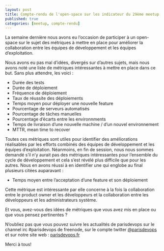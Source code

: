 ```yaml
---
layout: post
title: Compte-rendu de l'open-space sur les indicateur du 29ème meetup
published: true
categories: [meetup, compte-rendu]
---
```


La semaine dernière nous avons eu l’occasion de participer à un open-space sur le sujet des métriques à mettre en place pour améliorer la collaboration entre les équipes de développement et les équipes d’exploitation.

Nous avons eu pas mal d’idées, divergés sur d’autres sujets, mais nous avons noté une liste de métriques intéressantes à mettre en place dans ce but. Sans plus attendre, les voici :

-   Durée des tests
-   Durée de déploiement
-   Fréquence de déploiement
-   Taux de réussite des déploiements
-   Temps moyen pour déployer une nouvelle feature
-   Pourcentage de serveurs automatisés
-   Pourcentage de tâches manuelles
-   Pourcentage d’écarts entre les environnments
-   Temps de livraison d’une nouvelle machine / d’un nouvel environnement
-   MTTR, mean time to recover

Toutes ces métriques sont utiles pour identifier des améliorations réalisables par les efforts combinés des équipes de développement et les équipes d’exploitation. Néanmoins, en fin de session, nous nous sommes demandé s’il n’y aurait pas des métriques intéressantes pour l’ensemble du cycle de développement et cela s’est révélé plus difficile que pour les autres. Nous en avons réussi à en identifier une qui englobe au final plusieurs citées auparavant :

-   Temps moyen entre l’acceptation d’une feature et son déploiement

Cette métrique est intéressante par elle concerne à la fois la collaboration entre le product owner et les développeurs et la collaboration entre les développeurs et les administrateurs système.

Et vous, avez-vous des idées de métriques que vous avez mis en place ou que vous pensez pertinentes ?

N’oubliez pas que vous pouvez suivre les actualités de parisdevops sur le channel irc \#parisdevops de freenode, sur le compte twitter [@parisdevops](https://twitter.com/parisdevops) et sur notre site web : [parisdevops.fr](http://parisdevops.fr)

Merci à tous!
